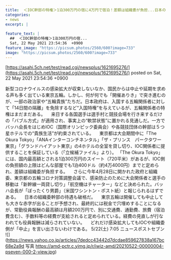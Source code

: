 ```yaml
---
title:  ＜IOC幹部の特権＞1泊300万円の宿に4万円で宿泊！差額は組織委が負担...日本の組織委幹部の待遇も破格  
categories:
- news
excerpt: |
  
feature_text: |
  ##  ＜IOC幹部の特権＞1泊300万円の宿...
  Sat, 22 May 2021 23:54:36  +0900
feature_image: "https://picsum.photos/2560/600?image=733"
image: "https://picsum.photos/2560/600?image=733"
---
```


[https://asahi.5ch.net/test/read.cgi/newsplus/1621695276/](https://asahi.5ch.net/test/read.cgi/newsplus/1621695276/)
posted on Sat, 22 May 2021 23:54:36  +0900

<!--more-->

新型コロナウイルスの感染拡大が収束しないなか、国民からは中止や延期を求める声も多く出ている東京五輪。しかし、何が何でも「開催ありき」で突き進むのが、一部の政治家や“五輪貴族”たちだ。日本政府は、入国する五輪関係者に対して「14日間の隔離」を免除するなど“入国特権”を与えているが、五輪関係者の特権はまだまだある。 　来日する各国選手は選手村と競技会場を行き来するだけの「バブル方式」が適用され、事実上の“軟禁状態”に置かれる見通しだ。一方でバッハ会長をはじめIOC（国際オリンピック委員会）や各競技団体の幹部は５つ星ホテルでの“貴族生活”が約束されている。 　東京都は大会期間中に「The Okura Tokyo」「ANAインターコンチネンタル」「ザ・プリンス　パークタワー東京」「グランドハイアット東京」の4ホテルの全室を貸し切り、IOC関係者に提供することを保証している（「立候補ファイル」より）。 「The Okura Tokyo」には、国内最高額とされる1泊300万円のスイート（720平米）があるが、IOC側の負担額の上限はどんな部屋でも1泊400ドル（約4万4000円）までと定められ、差額は組織委が負担する。 　さらに今年4月28日に開かれた政府と組織委、東京都の五輪コロナ対策調整会議で、感染防止のために大会関係者と選手の移動は「新幹線一両貸し切り」「航空機はチャーター」などと決められた。バッハ会長が「ぼったくり男爵」（米国ワシントン・ポスト紙）と報じられるはずである。 　日本の組織委幹部の待遇も破格だ。 　東京五輪は開催しても中止しても大きな赤字が出ることが予想され、最終的には税金で穴埋めすることになるが、常勤役員報酬の最高額は月額200万円で、別に交通費、通勤費、旅費（宿泊費含む）、手数料等の経費が支給されると定められている。経費の見直しが行なわれても役員報酬は減らされていない。 　どれだけ感染拡大してもIOCや組織委側が「中止」を言い出さないわけである。 5/22(土) 7:05 ニュースポストセブン ![](https://news.yahoo.co.jp/articles/7dedcc43442d7dcdae859627838a167bc68e2a9d 写真 https://amd-pctr.c.yimg.jp/r/iwiz-amd/20210522-00000004-pseven-000-2-view.jpg)
